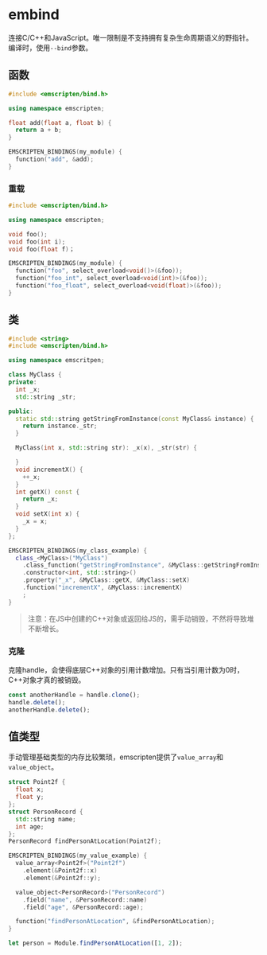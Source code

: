 # embind

连接C/C++和JavaScript。唯一限制是不支持拥有复杂生命周期语义的野指针。\
编译时，使用`--bind`参数。

## 函数

```cpp
#include <emscripten/bind.h>

using namespace emscripten;

float add(float a, float b) {
  return a + b;
}

EMSCRIPTEN_BINDINGS(my_module) {
  function("add", &add);
}
```

### 重载

```cpp
#include <emscripten/bind.h>

using namespace emscripten;

void foo();
void foo(int i);
void foo(float f)；

EMSCRIPTEN_BINDINGS(my_module) {
  function("foo", select_overload<void()>(&foo));
  function("foo_int", select_overload<void(int)>(&foo));
  function("foo_float", select_overload<void(float)>(&foo));
}
```

## 类

```cpp
#include <string>
#include <emscripten/bind.h>

using namespace emscritpen;

class MyClass {
private:
  int _x;
  std::string _str;

public:
  static std::string getStringFromInstance(const MyClass& instance) {
    return instance._str;
  }

  MyClass(int x, std::string str): _x(x), _str(str) {

  }
  void incrementX() {
    ++_x;
  }
  int getX() const {
    return _x;
  }
  void setX(int x) {
    _x = x;
  }
};

EMSCRIPTEN_BINDINGS(my_class_example) {
  class_<MyClass>("MyClass")
    .class_function("getStringFromInstance", &MyClass::getStringFromInstance)
    .constructor<int, std::string>()
    .property("_x", &MyClass::getX, &MyClass::setX)
    .function("incrementX", &MyClass::incrementX)
    ;
}
```

> 注意：在JS中创建的C++对象或返回给JS的，需手动销毁，不然将导致堆不断增长。

### 克隆

克隆handle，会使得底层C++对象的引用计数增加。只有当引用计数为0时，C++对象才真的被销毁。

```js
const anotherHandle = handle.clone();
handle.delete();
anotherHandle.delete();
```

## 值类型

手动管理基础类型的内存比较繁琐，emscripten提供了`value_array`和`value_object`。

```c++
struct Point2f {
  float x;
  float y;
};
struct PersonRecord {
  std::string name;
  int age;
};
PersonRecord findPersonAtLocation(Point2f);

EMSCRIPTEN_BINDINGS(my_value_example) {
  value_array<Point2f>("Point2f")
    .element(&Point2f::x)
    .element(&Point2f::y);

  value_object<PersonRecord>("PersonRecord")
    .field("name", &PersonRecord::name)
    .field("age", &PersonRecord::age);

  function("findPersonAtLocation", &findPersonAtLocation);
}
```

```js
let person = Module.findPersonAtLocation([1, 2]);
```
